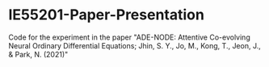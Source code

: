 # IE55201-Paper-Presentation
Code for the experiment in the paper "ADE-NODE: Attentive Co-evolving Neural Ordinary Differential Equations; Jhin, S. Y., Jo, M., Kong, T., Jeon, J., &amp; Park, N. (2021)"
